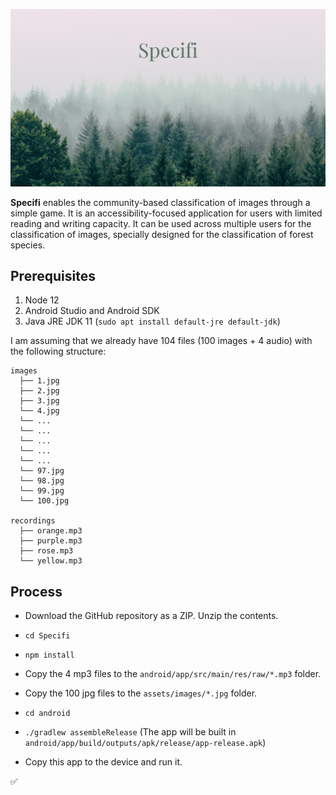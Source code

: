 ![](./specifi-poster.png)

**Specifi** enables the community-based classification of images through a simple game. It is an accessibility-focused application for users with limited reading and writing capacity. It can be used across multiple users for the classification of images, specially designed for the classification of forest species.

## Prerequisites

1. Node 12
2. Android Studio and Android SDK
3. Java JRE JDK 11 (`sudo apt install default-jre default-jdk`)

I am assuming that we already have 104 files (100 images + 4 audio) with the following structure:

```
images
  ├── 1.jpg
  ├── 2.jpg
  ├── 3.jpg
  └── 4.jpg
  └── ...
  └── ...
  └── ...
  └── ...
  └── ...
  └── 97.jpg
  └── 98.jpg
  └── 99.jpg
  └── 100.jpg

recordings
  ├── orange.mp3
  ├── purple.mp3
  ├── rose.mp3
  └── yellow.mp3
```

## Process

- Download the GitHub repository as a ZIP. Unzip the contents.

- `cd Specifi`
- `npm install`

- Copy the 4 mp3 files to the `android/app/src/main/res/raw/*.mp3` folder.
- Copy the 100 jpg files to the `assets/images/*.jpg` folder.

- `cd android`
- `./gradlew assembleRelease` (The app will be built in `android/app/build/outputs/apk/release/app-release.apk`)

- Copy this app to the device and run it.

:white_check_mark:
